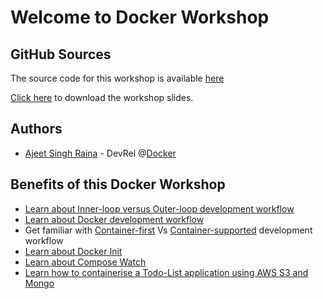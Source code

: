 # Welcome to Docker Workshop


## GitHub Sources

The source code for this workshop is available [here](https://github.com/ajeetraina/wad2024-workshop)

[Click here](https://github.com/ajeetraina/wad2024-workshop/blob/7c4b31c41e1e8b64252bb15859d5bdce18428973/WeAreDevelopers-workshop.pdf) to download the workshop slides.

## Authors

- [Ajeet Singh Raina](https://www.linkedin.com/in/ajeetsraina/) - DevRel @[Docker](https://docker.com)


## Benefits of this Docker Workshop

- [Learn about Inner-loop versus Outer-loop development workflow](lab1/overview.md)
- [Learn about Docker development workflow](lab1/docker-workflow.md)
- Get familiar with [Container-first](lab2/overview) Vs [Container-supported](lab3/overview) development workflow
- [Learn about Docker Init](lab1/docker-init.md)
- [Learn about Compose Watch](lab1/compose-watch.md)
- [Learn how to containerise a Todo-List application using AWS S3 and Mongo](lab2/services)


